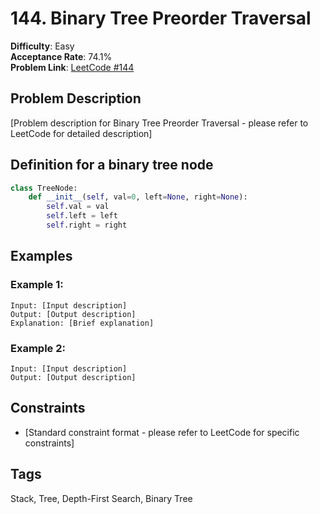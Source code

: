 # 144. Binary Tree Preorder Traversal

**Difficulty**: Easy  
**Acceptance Rate**: 74.1%  
**Problem Link**: [LeetCode #144](https://leetcode.com/problems/binary-tree-preorder-traversal/)

## Problem Description

[Problem description for Binary Tree Preorder Traversal - please refer to LeetCode for detailed description]

## Definition for a binary tree node

```python
class TreeNode:
    def __init__(self, val=0, left=None, right=None):
        self.val = val
        self.left = left
        self.right = right
```

## Examples

### Example 1:
```
Input: [Input description]
Output: [Output description]
Explanation: [Brief explanation]
```

### Example 2:
```
Input: [Input description]
Output: [Output description]
```

## Constraints

- [Standard constraint format - please refer to LeetCode for specific constraints]

## Tags
Stack, Tree, Depth-First Search, Binary Tree